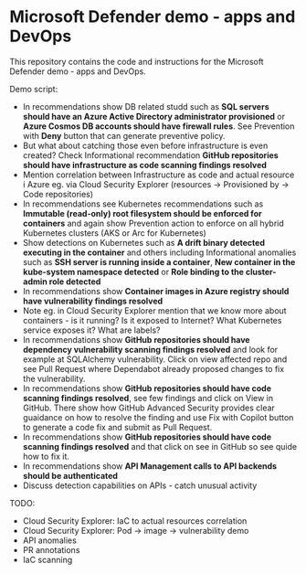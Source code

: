 # Microsoft Defender demo - apps and DevOps
This repository contains the code and instructions for the Microsoft Defender demo - apps and DevOps.

Demo script:
- In recommendations show DB related studd such as **SQL servers should have an Azure Active Directory administrator provisioned** or **Azure Cosmos DB accounts should have firewall rules**. See Prevention with **Deny** button that can generate preventive policy.
- But what about catching those even before infrastructure is even created? Check Informational recommendation **GitHub repositories should have infrastructure as code scanning findings resolved**
- Mention correlation between Infrastructure as code and actual resource i Azure eg. via Cloud Security Explorer (resources -> Provisioned by -> Code repositories)
- In recommendations see Kubernetes recommendations such as **Immutable (read-only) root filesystem should be enforced for containers** and again show Prevention action to enforce on all hybrid Kubernetes clusters (AKS or Arc for Kubernetes)
- Show detections on Kubernetes such as **A drift binary detected executing in the container** and others including Informational anomalies such as **SSH server is running inside a container**, **New container in the kube-system namespace detected** or **Role binding to the cluster-admin role detected**
- In recommendations show **Container images in Azure registry should have vulnerability findings resolved**
- Note eg. in Cloud Security Explorer mention that we know more about containers - is it running? Is it exposed to Internet? What Kubernetes service exposes it? What are labels?
- In recommendations show **GitHub repositories should have dependency vulnerability scanning findings resolved** and look for example at SQLAlchemy vulnerability. Click on view affected repo and see Pull Request where Dependabot already proposed changes to fix the vulnerability.
- In recommendations show **GitHub repositories should have code scanning findings resolved**, see few findings and click on View in GitHub. There show how GitHub Advanced Security provides clear guaidance on how to resolve the finding and use Fix with Copilot button to generate a code fix and submit as Pull Request.
- In recommendations show **GitHub repositories should have code scanning findings resolved** and that click on see in GitHub so see quide how to fix it.
- In recommendations show **API Management calls to API backends should be authenticated**
- Discuss detection capabilities on APIs - catch unusual activity

TODO:
- Cloud Security Explorer: IaC to actual resources correlation
- Cloud Security Explorer: Pod -> image -> vulnerability demo
- API anomalies
- PR annotations
- IaC scanning